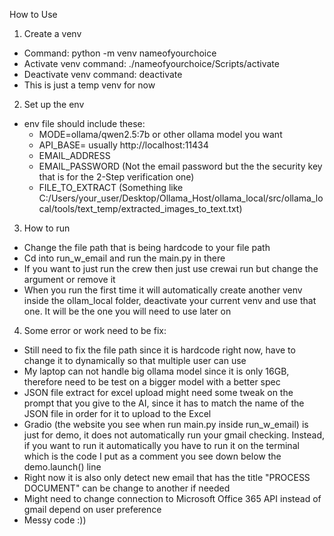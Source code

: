 How to Use

1. Create a venv
- Command: python -m venv nameofyourchoice
- Activate venv command: ./nameofyourchoice/Scripts/activate
- Deactivate venv command: deactivate
- This is just a temp venv for now




2. Set up the env
- env file should include these:
    + MODE=ollama/qwen2.5:7b or other ollama model you want            
    + API_BASE=     usually http://localhost:11434
    + EMAIL_ADDRESS
    + EMAIL_PASSWORD (Not the email password but the the security key that is for the 2-Step verification one)
    + FILE_TO_EXTRACT (Something like C:/Users/your_user/Desktop/Ollama_Host/ollama_local/src/ollama_local/tools/text_temp/extracted_images_to_text.txt)




3. How to run
- Change the file path that is being hardcode to your file path
- Cd into run_w_email and run the main.py in there
- If you want to just run the crew then just use crewai run but change the argument or remove it
- When you run the first time it will automatically create another venv inside the ollam_local folder, deactivate your current venv and use that one. It will be the one you will need to use later on




4. Some error or work need to be fix:
- Still need to fix the file path since it is hardcode right now, have to change it to dynamically so that multiple user can use
- My laptop can not handle big ollama model since it is only 16GB, therefore need to be test on a bigger model with a better spec
- JSON file extract for excel upload might need some tweak on the prompt that you give to the AI, since it has to match the name of the JSON file in order for it to upload to the Excel
- Gradio (the website you see when run main.py inside run_w_email) is just for demo, it does not automatically run your gmail checking. Instead, if you want to run it automatically you have to run it on the terminal which is the code I put as a comment you see down below the demo.launch() line
- Right now it is also only detect new email that has the title "PROCESS DOCUMENT" can be change to another if needed
- Might need to change connection to Microsoft Office 365 API instead of gmail depend on user preference
- Messy code :))

